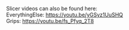 Slicer videos can also be found here:  
EverythingElse: https://youtu.be/yGSyz1UuSHQ  
Grips: https://youtu.be/fs_Pfyq_2T8  
